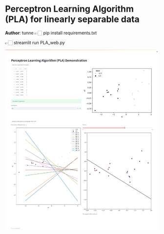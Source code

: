 # Perceptron Learning Algorithm (PLA) for linearly separable data
**Author**: tunne
👉🏻 pip install requirements.txt

👉🏻 streamlit run PLA_web.py

![Demonstration](/assets/images/demo.png)